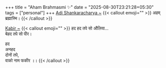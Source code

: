 +++
title = "Aham Brahmasmi ✨"
date = "2025-08-30T23:21:28+05:30"
tags = ["personal"]
+++
[Adi Shankaracharya ~](https://en.wikipedia.org/wiki/Adi_Shankara) 
{{< callout emoji="" >}}
 अहम् ब्रह्मास्मि। 
{{< /callout >}}

[Kabir ~](https://youtu.be/TUk-ezdoEl0) 
{{< callout emoji="" >}}
 हद हद तपे सो औलिया...  
 बेहद तपे सो पीर।
 
 हद  
 अनहद  
 दोनों तपे,  
 वाको नाम फकीर ।।
{{< /callout >}}


